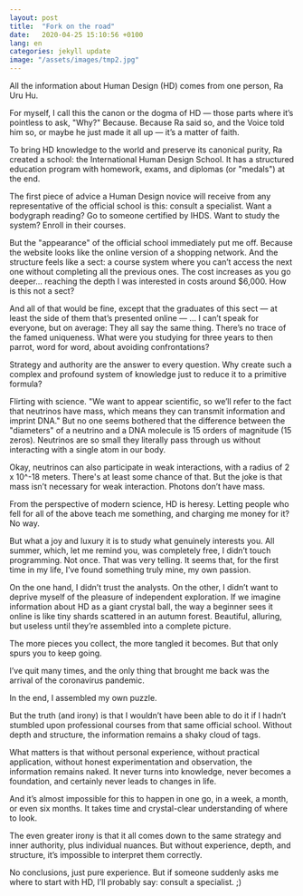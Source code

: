 ```yaml
---
layout: post
title:  "Fork on the road"
date:   2020-04-25 15:10:56 +0100
lang: en
categories: jekyll update
image: "/assets/images/tmp2.jpg"
---
```

All the information about Human Design (HD) comes from one person, Ra Uru Hu. 
<!-- more --> 
For myself, I call this the canon or the dogma of HD — those parts where it’s pointless to ask, "Why?" Because. Because Ra said so, and the Voice told him so, or maybe he just made it all up — it’s a matter of faith.

To bring HD knowledge to the world and preserve its canonical purity, Ra created a school: the International Human Design School. It has a structured education program with homework, exams, and diplomas (or "medals") at the end.

The first piece of advice a Human Design novice will receive from any representative of the official school is this: consult a specialist.
Want a bodygraph reading? Go to someone certified by IHDS.
Want to study the system? Enroll in their courses.

But the "appearance" of the official school immediately put me off.
Because the website looks like the online version of a shopping network.
And the structure feels like a sect: a course system where you can’t access the next one without completing all the previous ones.
The cost increases as you go deeper… reaching the depth I was interested in costs around $6,000. How is this not a sect?

And all of that would be fine, except that the graduates of this sect — at least the side of them that’s presented online — … I can’t speak for everyone, but on average:
They all say the same thing. There’s no trace of the famed uniqueness.
What were you studying for three years to then parrot, word for word, about avoiding confrontations?

Strategy and authority are the answer to every question.
Why create such a complex and profound system of knowledge just to reduce it to a primitive formula?

Flirting with science. "We want to appear scientific, so we’ll refer to the fact that neutrinos have mass, which means they can transmit information and imprint DNA."
But no one seems bothered that the difference between the "diameters" of a neutrino and a DNA molecule is 15 orders of magnitude (15 zeros).
Neutrinos are so small they literally pass through us without interacting with a single atom in our body.

Okay, neutrinos can also participate in weak interactions, with a radius of 2 x 10^-18 meters. There's at least some chance of that.
But the joke is that mass isn’t necessary for weak interaction. Photons don’t have mass.

From the perspective of modern science, HD is heresy.
Letting people who fell for all of the above teach me something, and charging me money for it?
No way.

But what a joy and luxury it is to study what genuinely interests you.
All summer, which, let me remind you, was completely free, I didn’t touch programming. Not once. That was very telling.
It seems that, for the first time in my life, I’ve found something truly mine, my own passion.

On the one hand, I didn’t trust the analysts. On the other, I didn’t want to deprive myself of the pleasure of independent exploration.
If we imagine information about HD as a giant crystal ball, the way a beginner sees it online is like tiny shards scattered in an autumn forest. Beautiful, alluring, but useless until they’re assembled into a complete picture.

The more pieces you collect, the more tangled it becomes. But that only spurs you to keep going.

I’ve quit many times, and the only thing that brought me back was the arrival of the coronavirus pandemic.

In the end, I assembled my own puzzle.

But the truth (and irony) is that I wouldn’t have been able to do it if I hadn’t stumbled upon professional courses from that same official school.
Without depth and structure, the information remains a shaky cloud of tags.

What matters is that without personal experience, without practical application, without honest experimentation and observation, the information remains naked. It never turns into knowledge, never becomes a foundation, and certainly never leads to changes in life.

And it’s almost impossible for this to happen in one go, in a week, a month, or even six months. It takes time and crystal-clear understanding of where to look.

The even greater irony is that it all comes down to the same strategy and inner authority, plus individual nuances.
But without experience, depth, and structure, it’s impossible to interpret them correctly.

No conclusions, just pure experience.
But if someone suddenly asks me where to start with HD, I’ll probably say: consult a specialist. ;)

[jekyll-docs]: https://jekyllrb.com/docs/home
[jekyll-gh]:   https://github.com/jekyll/jekyll
[jekyll-talk]: https://talk.jekyllrb.com/

